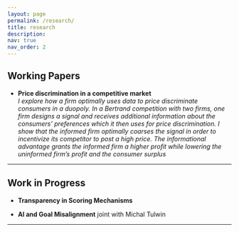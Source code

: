 ```yaml
---
layout: page
permalink: /research/
title: research
description: 
nav: true
nav_order: 2
---
```


## Working Papers

- **Price discrimination in a competitive market**  
  *I explore how a firm optimally uses data to price discriminate consumers in a duopoly. In a Bertrand competition with
two firms, one firm designs a signal and receives additional information about the consumers’ preferences which it then uses
for price discrimination. I show that the informed firm optimally coarses the signal in order to incentivize its competitor
to post a high price. The informational advantage grants the informed firm a higher profit while lowering the uninformed
firm’s profit and the consumer surplus*  

---

## Work in Progress

- **Transparency in Scoring Mechanisms**  

- **AI and Goal Misalignment** joint with Michal Tulwin  

---
